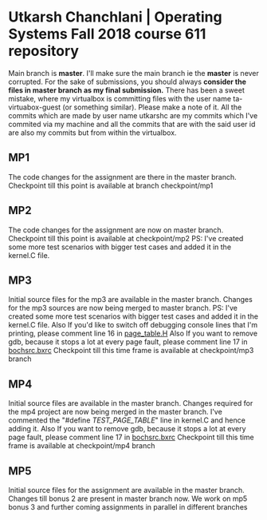 # Utkarsh Chanchlani | Operating Systems Fall 2018 course 611 repository
Main branch is **master**. I'll make sure the main branch ie the **master** is never corrupted. For the sake of submissions, you should always **consider the files in master branch as my final submission.**
There has been a sweet mistake, where my virtualbox is committing files with the user name ta-virtuabox-guest (or something similar). Please make a note of it. All the commits which are made by user name utkarshc are my commits which I've commited via my machine and all the commits that are with the said user id are also my commits but from within the virtualbox. 
## MP1 
The code changes for the assignment are there in the master branch. Checkpoint till this point is available at branch checkpoint/mp1

## MP2
The code changes for the assignment are now on master branch. Checkpoint till this point is available at checkpoint/mp2
PS: I've created some more test scenarios with bigger test cases and added it in the kernel.C file.

## MP3
Initial source files for the mp3 are available in the master branch. Changes for the mp3 sources are now being merged to master branch.
PS: I've created some more test scenarios with bigger test cases and added it in the kernel.C file. Also If you'd like to switch off debugging console lines that I'm printing, please comment line 16 in [page_table.H](mp3/page_table.H#L16)
Also If you want to remove gdb, because it stops a lot at every page fault, please comment line 17 in [bochsrc.bxrc](mp3/bochsrc.bxrc#L17)
Checkpoint till this time frame is available at checkpoint/mp3 branch

## MP4
Initial source files are available in the master branch. Changes required for the mp4 project are now being merged in the master branch.
I've commented the "#define _TEST_PAGE_TABLE_" line in kernel.C and hence adding it. 
Also If you want to remove gdb, because it stops a lot at every page fault, please comment line 17 in [bochsrc.bxrc](mp4/bochsrc.bxrc#L17)
Checkpoint till this time frame is available at checkpoint/mp4 branch

## MP5
Initial source files for the assignment are available in the master branch. Changes till bonus 2 are present in master branch now. We work on mp5 bonus 3 and further coming assignments in parallel in different branches
